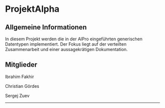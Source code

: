 # ProjektAlpha

## Allgemeine Informationen
In diesem Projekt werden die in der AlPro eingeführten generischen Datentypen implementiert. Der Fokus liegt auf der verteilten Zusammenarbeit und einer aussagekrätigen Dokumentation.

## Mitglieder
Ibrahim Fakhir

Christian Gördes

Sergej Zuev

---
